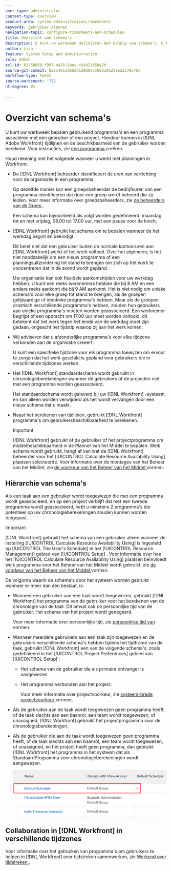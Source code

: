 ```yaml
---
user-type: administrator
content-type: overview
product-area: system-administration;timesheets
keywords: gebruiker,plannen
navigation-topic: configure-timesheets-and-schedules
title: Overzicht van schema's
description: U kunt uw werkweek definiëren met behulp van schema's. U kunt een programma met een gebruiker of een project associëren. Dit staat  [!DNL Adobe Workfront]  toe om chronologie en gebruikersbeschikbaarheid te berekenen. Zie Een schema maken voor instructies.
author: Lisa
feature: System Setup and Administration
role: Admin
exl-id: 02350860-f997-4a76-8aec-c6c813d58e2d
source-git-commit: 822c4e13ab62d129d0a7c603105251e52578576d
workflow-type: tm+mt
source-wordcount: '732'
ht-degree: 0%

---
```


# Overzicht van schema&#39;s

<!-- Audited: 1/2024 -->

U kunt uw werkweek bepalen gebruikend programma&#39;s en een programma associëren met een gebruiker of een project. Hierdoor kunnen in [!DNL Adobe Workfront] tijdlijnen en de beschikbaarheid van de gebruiker worden berekend. Voor instructies, zie [ een programma ](../../../administration-and-setup/set-up-workfront/configure-timesheets-schedules/create-schedules.md) creëren.

Houd rekening met het volgende wanneer u werkt met planningen in Workfront:

* De [!DNL Workfront] beheerder identificeert de uren van verrichting voor de organisatie in een programma.

  Op dezelfde manier kan een groepsbeheerder de bedrijfsuren van een programma identificeren dat door een groep wordt beheerd die zij leiden. Voor meer informatie over groepsbeheerders, zie [ de beheerders van de Groep ](../../../administration-and-setup/manage-groups/group-roles/group-administrators.md).

  Een schema kan bijvoorbeeld als volgt worden gedefinieerd: maandag tot en met vrijdag, 08.00 tot 17.00 uur, met een pauze voor de lunch.

* [!DNL Workfront] gebruikt het schema om te bepalen wanneer de het werkdag begint en beëindigt.

  Dit belet niet dat een gebruiker buiten de normale kantooruren aan [!DNL Workfront] werkt of het werk voltooit. Over het algemeen, is het niet noodzakelijk om een nieuw programma of een planningsuitzondering tot stand te brengen om zich op het werk te concentreren dat in de avond wordt gepland.

  Uw organisatie kan ook flexibele aankomsttijden voor uw werkdag hebben. U kunt een reeks werknemers hebben die bij 8 AM en een andere reeks aankomt die bij 9 AM aankomt. Het is niet nodig om unieke schema&#39;s voor elke groep tot stand te brengen, als de groepen gelijkaardige of identieke programma&#39;s hebben. Maar als de groepen drastisch verschillende programma&#39;s hebben, zouden hun gebruikers aan unieke programma&#39;s moeten worden geassocieerd. Een werknemer begrijpt of een opdracht om 17.00 uur moet worden voltooid, dit betekent dat het werk tegen het einde van de werkdag moet zijn gedaan, ongeacht het tijdstip waarop zij aan het werk komen.

* Wij adviseren dat u afzonderlijke programma&#39;s voor elke tijdzone verbonden aan de organisatie creeert.

  U kunt een specifieke tijdzone voor elk programma toewijzen om ervoor te zorgen dat het werk geschikt is gepland voor gebruikers die in verschillende tijdzones werken.

* Het [!DNL Workfront] standaardschema wordt gebruikt in chronologieberekeningen wanneer de gebruikers of de projecten niet met een programma worden geassocieerd.

  Het standaardschema wordt geleverd bij uw [!DNL Workfront] -systeem en kan alleen worden verwijderd als het wordt vervangen door een nieuw schema dat u maakt.

* Naast het berekenen van tijdlijnen, gebruikt [!DNL Workfront] programma&#39;s om gebruikersbeschikbaarheid te berekenen.

  >[!IMPORTANT]
  >
  >[!DNL Workfront] gebruikt of de gebruiker of het projectprogramma om middelbeschikbaarheid in de Planner van het Middel te bepalen. Welk schema wordt gebruikt, hangt af van wat de [!DNL Workfront] beheerder voor het [!UICONTROL Calculate Resource Availability Using] plaatsen selecteerde. Voor informatie over de montages van het Beheer van het Middel, zie [ de voorkeur van het Beheer van het Middel ](../../../administration-and-setup/set-up-workfront/configure-system-defaults/configure-resource-mgmt-preferences.md) vormen.

## Hiërarchie van schema&#39;s

Als een taak aan een gebruiker wordt toegewezen die met een programma wordt geassocieerd, en op een project verblijft dat met een tweede programma wordt geassocieerd, hebt u minstens 2 programma&#39;s die potentieel op uw chronologieberekeningen zouden kunnen worden toegepast.

>[!IMPORTANT]
>
>[!DNL Workfront] gebruikt het schema van een gebruiker alleen wanneer de instelling [!UICONTROL Calculate Resource Availability Using] is ingesteld op [!UICONTROL The User's Schedule] in het [!UICONTROL Resource Management] gebied van [!UICONTROL Setup] . Voor informatie over hoe het [!UICONTROL Calculate Resource Availability Using] plaatsen beïnvloedt welk programma voor het Beheer van het Middel wordt gebruikt, zie [ de voorkeur van het Beheer van het Middel ](../../../administration-and-setup/set-up-workfront/configure-system-defaults/configure-resource-mgmt-preferences.md) vormen.

De volgorde waarin de schema&#39;s door het systeem worden gebruikt wanneer er meer dan één bestaat, is:

* Wanneer een gebruiker aan een taak wordt toegewezen, gebruikt [!DNL Workfront] het programma van de gebruiker voor het berekenen van de chronologie van de taak. Dit omvat ook de persoonlijke tijd van de gebruiker. Het schema van het project wordt genegeerd.

  Voor meer informatie over persoonlijke tijd, zie [ persoonlijke tijd van ](../../../workfront-basics/manage-your-account-and-profile/configuring-your-user-profile/personal-time-overview.md) vormen.

* Wanneer meerdere gebruikers aan een taak zijn toegewezen en de gebruikers verschillende schema&#39;s hebben tijdens het tijdframe van de taak, gebruikt [!DNL Workfront] een van de volgende schema&#39;s, zoals gedefinieerd in het [!UICONTROL Project Preferences] gebied van [!UICONTROL Setup] :

   * Het schema van de gebruiker die als primaire ontvanger is aangewezen
   * Het programma verbonden aan het project.

     Voor meer informatie over projectvoorkeur, zie [ systeem-brede projectvoorkeur ](../../../administration-and-setup/set-up-workfront/configure-system-defaults/set-project-preferences.md) vormen.

* Als de gebruiker aan de taak wordt toegewezen geen programma heeft, of de taak slechts aan een baanrol, een team wordt toegewezen, of unassigned, [!DNL Workfront] gebruikt het projectprogramma voor de chronologieberekeningen.
* Als de gebruiker die aan de taak wordt toegewezen geen programma heeft, of de taak slechts aan een baanrol, een team wordt toegewezen, of unassigned, en het project heeft geen programma, dan gebruikt [!DNL Workfront] het programma in het systeem dat als StandaardProgramma voor chronologieberekeningen wordt aangewezen.

  ![](assets/default-schedule.png)

## Collaboration in [!DNL Workfront] in verschillende tijdzones

Voor informatie over het gebruiken van programma&#39;s om gebruikers te helpen in [!DNL Workfront] over tijdstreken samenwerken, zie [ Werkend over tijdstreken ](../../../workfront-basics/tips-tricks-and-troubleshooting/working-across-timezones.md).
